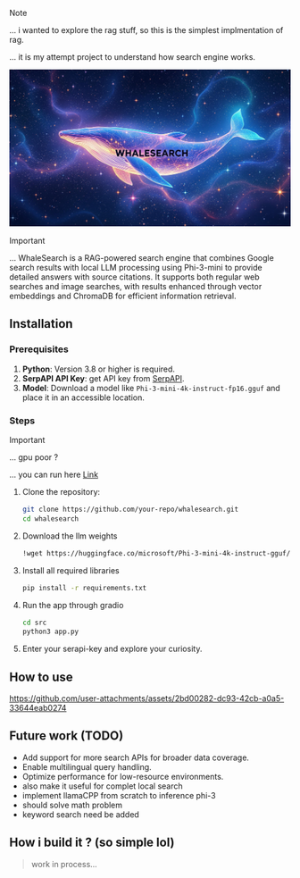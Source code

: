 > [!NOTE]
>
> ... i wanted to explore the rag stuff, so this is the simplest implmentation of rag.
>
> ... it is my attempt project to understand how search engine works.


![img](images/search.jpg)

> [!IMPORTANT]
>
> ... WhaleSearch is a RAG-powered search engine that combines Google search 
results with local LLM processing using Phi-3-mini to provide detailed answers with source citations. 
It supports both regular web searches and image searches, with results enhanced through vector embeddings 
and ChromaDB for efficient information retrieval.


## Installation

### Prerequisites
1. **Python**: Version 3.8 or higher is required.
2. **SerpAPI API Key**: get API key from [SerpAPI](https://serpapi.com/).
3. **Model**: Download a model like `Phi-3-mini-4k-instruct-fp16.gguf` and place it in an accessible location.


### Steps

> [!IMPORTANT]
>
> ... gpu poor ? 
>
> ... you can run here [Link](https://lightning.ai//vision-model/studios/whalesearch-semantic-search-engine-sse/code?turnOn=true)
1. Clone the repository:
   ```bash
   git clone https://github.com/your-repo/whalesearch.git
   cd whalesearch

2. Download the llm weights
   ```bash
   !wget https://huggingface.co/microsoft/Phi-3-mini-4k-instruct-gguf/resolve/main/Phi-3-mini-4k-instruct-fp16.gguf


3. Install all required libraries 
   ```bash
   pip install -r requirements.txt

4. Run the app through gradio 
   ```bash 
   cd src
   python3 app.py 

5. Enter your serapi-key and explore your curiosity.


## How to use 




https://github.com/user-attachments/assets/2bd00282-dc93-42cb-a0a5-33644eab0274


## Future work (TODO)

- Add support for more search APIs for broader data coverage.
- Enable multilingual query handling.
- Optimize performance for low-resource environments.
- also make it useful for complet local search
- implement llamaCPP from scratch to inference phi-3
- should solve math problem
- keyword search need be added


## How i build it ? (so simple lol)

> work in process...
   
